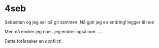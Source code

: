 # 4seb
Sebastian og jeg ser på git sammen. Nå gjør jeg en endring!
legger til noe

Men nå endrer jeg noe..
jeg endrer også noe......

Dette forårsaker en conflict!

